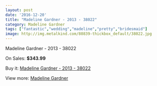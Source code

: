 ```yaml
---
layout: post
date: '2016-12-20'
title: "Madeline Gardner - 2013 - 38022"
category: Madeline Gardner
tags: ["fantastic","wedding","madeline","pretty","bridesmaid"]
image: http://img.metalkind.com/80839-thickbox_default/38022.jpg
---
```

Madeline Gardner - 2013 - 38022

On Sales: **$343.99**
<a href="https://www.metalkind.com/en/madeline-gardner/2525-38022.html"><amp-img layout="responsive" width="600" height="600" src="//img.metalkind.com/80839-thickbox_default/38022.jpg" alt="Madeline Gardner - 2013 - 38022 0" /></a>
<a href="https://www.metalkind.com/en/madeline-gardner/2525-38022.html"><amp-img layout="responsive" width="600" height="600" src="//img.metalkind.com/80840-thickbox_default/38022.jpg" alt="Madeline Gardner - 2013 - 38022 1" /></a>
<a href="https://www.metalkind.com/en/madeline-gardner/2525-38022.html"><amp-img layout="responsive" width="600" height="600" src="//img.metalkind.com/80841-thickbox_default/38022.jpg" alt="Madeline Gardner - 2013 - 38022 2" /></a>
<a href="https://www.metalkind.com/en/madeline-gardner/2525-38022.html"><amp-img layout="responsive" width="600" height="600" src="//img.metalkind.com/80842-thickbox_default/38022.jpg" alt="Madeline Gardner - 2013 - 38022 3" /></a>
<a href="https://www.metalkind.com/en/madeline-gardner/2525-38022.html"><amp-img layout="responsive" width="600" height="600" src="//img.metalkind.com/80843-thickbox_default/38022.jpg" alt="Madeline Gardner - 2013 - 38022 4" /></a>
<a href="https://www.metalkind.com/en/madeline-gardner/2525-38022.html"><amp-img layout="responsive" width="600" height="600" src="//img.metalkind.com/80844-thickbox_default/38022.jpg" alt="Madeline Gardner - 2013 - 38022 5" /></a>

Buy it: [Madeline Gardner - 2013 - 38022](https://www.metalkind.com/en/madeline-gardner/2525-38022.html "Madeline Gardner - 2013 - 38022")

View more: [Madeline Gardner](https://www.metalkind.com/en/79-madeline-gardner "Madeline Gardner")